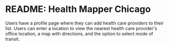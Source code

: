 # README: Health Mapper Chicago

Users have a profile page where they can add health care providers to their list.
Users can enter a location to view the nearest health care provider's office location, a map with directions, and the option to select mode of transit.


